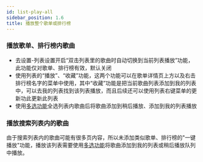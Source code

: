 ```yaml
---
id: list-play-all
sidebar_position: 1.6
title: 播放整个歌单或排行榜
---
```


### 播放歌单、排行榜内歌曲

- 去设置-列表设置开启“双击列表里的歌曲时自动切换到当前列表播放”功能，此功能仅对歌单、排行榜有效，默认关闭
- 使用列表的“播放”、“收藏”功能，这两个功能可以在歌单详情页上方以及右击排行榜名字的菜单中使用，其中“收藏”功能是把当前歌曲列表添加到我的列表中，可以去我的列表找到该列表播放，而且后续还可以使用列表右键菜单的更新功此更新此列表
- 使用[多选功能](./list-multiple-selection)全选列表内歌曲后将歌曲添加到稍后播放、添加到我的列表播放

### 播放搜索列表内的歌曲

由于搜索列表内的歌曲可能有很多页内容，所以未添加类似歌单、排行榜的"一键播放"功能，播放该列表需要使用[多选功能](./list-multiple-selection)将歌曲添加到我的列表或稍后播放队列中播放。
